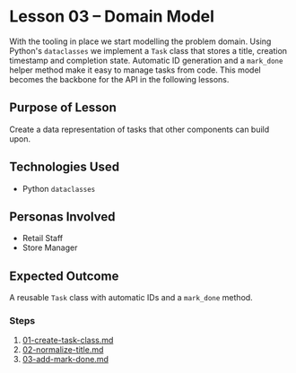 # Lesson 03 – Domain Model

With the tooling in place we start modelling the problem domain. Using Python's
`dataclasses` we implement a `Task` class that stores a title, creation
timestamp and completion state. Automatic ID generation and a `mark_done`
helper method make it easy to manage tasks from code. This model becomes the
backbone for the API in the following lessons.

## Purpose of Lesson

Create a data representation of tasks that other components can build upon.

## Technologies Used

- Python `dataclasses`

## Personas Involved

- Retail Staff
- Store Manager

## Expected Outcome

A reusable `Task` class with automatic IDs and a `mark_done` method.

### Steps

1. [01-create-task-class.md](01-create-task-class.md)
2. [02-normalize-title.md](02-normalize-title.md)
3. [03-add-mark-done.md](03-add-mark-done.md)
